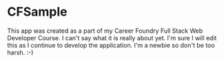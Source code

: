 # CFSample

This app was created as a part of my Career Foundry Full Stack Web Developer Course. I can't say what it is really about yet. I'm sure I will edit this as I continue to develop the application. I'm a newbie so don't be too harsh. :-)